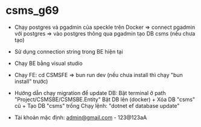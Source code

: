 # csms_g69

- Chạy postgres và pgadmin của speckle trên Docker
=> connect pgadmin với postgres
=> vào postgres thông qua pgadmin tạo DB csms (nếu chưa tạo)
- Sử dụng connection string trong BE hiện tại
- Chạy BE bằng visual studio
- Chạy FE: cd CSMSFE => bun run dev (nếu chưa install thì chạy "bun install" trước)


- Hướng dẫn chạy migration để update DB:
Bật terminal ở path "Project/CSMSBE/CSMSBE.Entity"
Bật DB lên (docker) + Xóa DB "csms" cũ + Tạo DB "csms" trống
Chạy lệnh: "dotnet ef database update"
- Tài khoản mặc định: admin@gmail.com - 123@123aA
